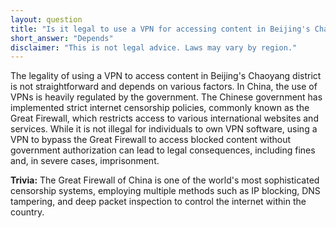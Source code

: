 ```yaml
---
layout: question
title: "Is it legal to use a VPN for accessing content in Beijing's Chaoyang district?"
short_answer: "Depends"
disclaimer: "This is not legal advice. Laws may vary by region."
---
```


The legality of using a VPN to access content in Beijing's Chaoyang district is not straightforward and depends on various factors. In China, the use of VPNs is heavily regulated by the government. The Chinese government has implemented strict internet censorship policies, commonly known as the Great Firewall, which restricts access to various international websites and services. While it is not illegal for individuals to own VPN software, using a VPN to bypass the Great Firewall to access blocked content without government authorization can lead to legal consequences, including fines and, in severe cases, imprisonment.

**Trivia:** The Great Firewall of China is one of the world's most sophisticated censorship systems, employing multiple methods such as IP blocking, DNS tampering, and deep packet inspection to control the internet within the country.
